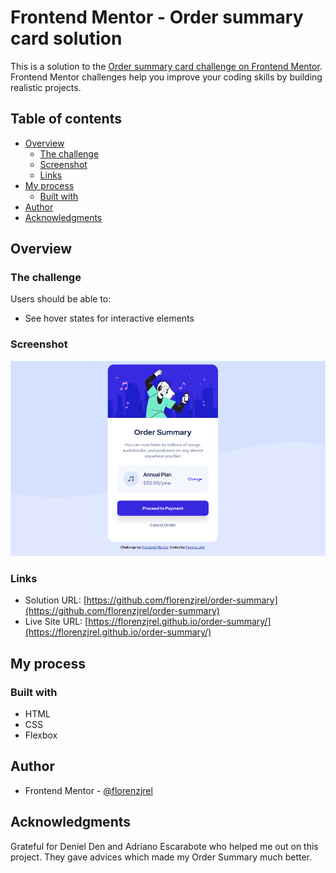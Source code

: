 # Frontend Mentor - Order summary card solution

This is a solution to the [Order summary card challenge on Frontend Mentor](https://www.frontendmentor.io/challenges/order-summary-component-QlPmajDUj). Frontend Mentor challenges help you improve your coding skills by building realistic projects. 

## Table of contents

- [Overview](#overview)
  - [The challenge](#the-challenge)
  - [Screenshot](#screenshot)
  - [Links](#links)
- [My process](#my-process)
  - [Built with](#built-with)
- [Author](#author)
- [Acknowledgments](#acknowledgments)

## Overview

### The challenge

Users should be able to:

- See hover states for interactive elements

### Screenshot

![order-summary.png](order-summary.png)

### Links

- Solution URL: [https://github.com/florenzjrel/order-summary](https://github.com/florenzjrel/order-summary)
- Live Site URL: [https://florenzjrel.github.io/order-summary/](https://florenzjrel.github.io/order-summary/)

## My process

### Built with

- HTML
- CSS
- Flexbox

## Author

- Frontend Mentor - [@florenzjrel](https://www.frontendmentor.io/profile/florenzjrel)

## Acknowledgments

Grateful for Deniel Den and Adriano Escarabote who helped me out on this project. They gave advices which made my Order Summary much better. 
